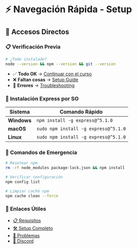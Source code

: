 # ⚡ Navegación Rápida - Setup

## 🎯 Accesos Directos

### 📋 **Verificación Previa**

```bash
# ¿Todo instalado?
node --version && npm --version && git --version
```

- ✅ **Todo OK** → [Continuar con el curso](#)
- ❌ **Faltan cosas** → [Setup Guide](Setup-Guide.md)
- 🚨 **Errores** → [Troubleshooting](Troubleshooting-Setup.md)

### 🚀 **Instalación Express por SO**

| Sistema     | Comando Rápido                       |
| ----------- | ------------------------------------ |
| **Windows** | `npm install -g express@^5.1.0`      |
| **macOS**   | `sudo npm install -g express@^5.1.0` |
| **Linux**   | `sudo npm install -g express@^5.1.0` |

### 🔧 **Comandos de Emergencia**

```bash
# Resetear npm
rm -rf node_modules package-lock.json && npm install

# Verificar configuración
npm config list

# Limpiar caché npm
npm cache clean --force
```

### 📱 **Enlaces Útiles**

- [📋 Requisitos](System-Requirements.md)
- [🛠️ Setup Completo](Setup-Guide.md)
- [🚨 Problemas](Troubleshooting-Setup.md)
- [💬 Discord](https://discord.com/channels/1326233159670698064/1326236998133874808)
